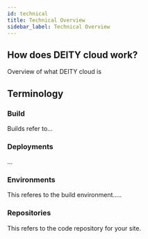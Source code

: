 ```yaml
---
id: technical
title: Technical Overview
sidebar_label: Technical Overview
---
```


## How does DEITY cloud work?

Overview of what DEITY cloud is


## Terminology

### Build
Builds refer to...

### Deployments
...

### Environments
This referes to the build environment.....

### Repositories
This refers to the code repository for your site.  
